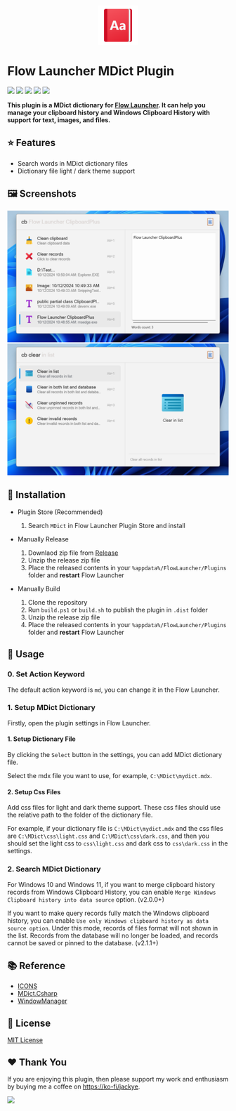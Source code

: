 <p align="center">
  <img src="./src/Flow.Launcher.Plugin.MDict/Images/icon.png" width="90">
</p>

# Flow Launcher MDict Plugin

<p>
  <img src="https://img.shields.io/maintenance/yes/3000">
  <a href="https://github.com/Flow-Launcher/Flow.Launcher"><img src="https://img.shields.io/badge/Flow%20Launcher-1.20.0+-blue"></a>
  <img src="https://img.shields.io/github/release-date/Jack251970/Flow.Launcher.Plugin.MDict">
  <a href="https://github.com/Jack251970/Flow.Launcher.Plugin.MDict/releases/latest"><img src="https://img.shields.io/github/v/release/Jack251970/Flow.Launcher.Plugin.MDict"></a>
  <img src="https://img.shields.io/github/license/Jack251970/Flow.Launcher.Plugin.MDict">
</p>

**This plugin is a MDict dictionary for [Flow Launcher](https://github.com/Flow-Launcher/Flow.Launcher). It can help you manage your clipboard history and Windows Clipboard History with support for text, images, and files.**

## ⭐ Features

- Search words in MDict dictionary files
- Dictionary file light / dark theme support

## 🖼️ Screenshots

<picture>
  <source media="(prefers-color-scheme: dark)" srcset="./images/screenshot1_dark.png">
  <source media="(prefers-color-scheme: light)" srcset="./images/screenshot1_light.png">
  <img alt="Screenshot 1" src="./images/screenshot1_light.png">
</picture>

<picture>
  <source media="(prefers-color-scheme: dark)" srcset="./images/screenshot2_dark.png">
  <source media="(prefers-color-scheme: light)" srcset="./images/screenshot2_light.png">
  <img alt="Screenshot 2" src="./images/screenshot2_light.png">
</picture>

## 🚀 Installation

* Plugin Store (Recommended)

  1. Search `MDict` in Flow Launcher Plugin Store and install

* Manually Release

  1. Downlaod zip file from [Release](https://github.com/Jack251970/Flow.Launcher.Plugin.MDict/releases)
  2. Unzip the release zip file
  3. Place the released contents in your `%appdata%/FlowLauncher/Plugins` folder and **restart** Flow Launcher

* Manually Build

  1. Clone the repository
  2. Run `build.ps1` or `build.sh` to publish the plugin in `.dist` folder
  3. Unzip the release zip file
  4. Place the released contents in your `%appdata%/FlowLauncher/Plugins` folder and **restart** Flow Launcher

## 📝 Usage

### 0. Set Action Keyword

The default action keyword is `md`, you can change it in the Flow Launcher.

### 1. Setup MDict Dictionary

Firstly, open the plugin settings in Flow Launcher.

#### 1. Setup Dictionary File

By clicking the `Select` button in the settings, you can add MDict dictionary file.

Select the mdx file you want to use, for example, `C:\MDict\mydict.mdx`.

#### 2. Setup Css Files

Add css files for light and dark theme support.
These css files should use the relative path to the folder of the dictionary file.

For example, if your dictionary file is `C:\MDict\mydict.mdx` and the css files are `C:\MDict\css\light.css` and `C:\MDict\css\dark.css`,
and then you should set the light css to `css\light.css` and dark css to `css\dark.css` in the settings.

### 2. Search MDict Dictionary

For Windows 10 and Windows 11, if you want to merge clipboard history records from Windows Clipboard History, you can enable `Merge Windows Clipboard history into data source` option. (v2.0.0+)

If you want to make query records fully match the Windows clipboard history, you can enable `Use only Windows clipboard history as data source option`. Under this mode, records of files format will not shown in the list. Records from the database will no longer be loaded, and records cannot be saved or pinned to the database. (v2.1.1+)

## 📚 Reference

- [ICONS](https://icons8.com/icons)
- [MDict.Csharp](https://github.com/Jack251970/MDict.Csharp)
- [WindowManager](https://github.com/Jack251970/Flow.Launcher.Plugin.WindowManager)

## 📄 License

[MIT License](LICENSE)

## ❤️ Thank You

If you are enjoying this plugin, then please support my work and enthusiasm by buying me a coffee on
[https://ko-fi/jackye](https://ko-fi.com/jackye).

[<img style="float:left" src="https://user-images.githubusercontent.com/14358394/115450238-f39e8100-a21b-11eb-89d0-fa4b82cdbce8.png" width="200">](https://ko-fi.com/jackye)
